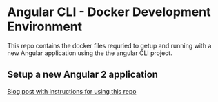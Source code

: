 # Angular CLI - Docker Development Environment

This repo contains the docker files requried to getup and running with a new Angular application using the the angular CLI project.

## Setup a new Angular 2 application
[Blog post with instructions for using this repo](http://www.simb.co/angular-cli-using-docker/ "SimBco - Using Angular CLI to create Angular 2 applications in Docker")
